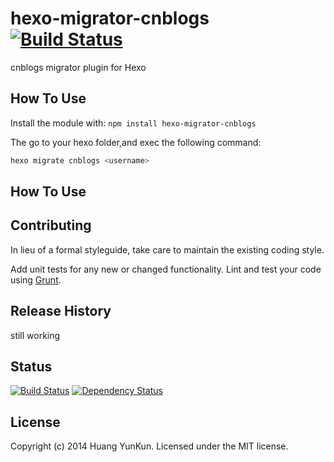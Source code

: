 # hexo-migrator-cnblogs [![Build Status](https://secure.travis-ci.org/htynkn/hexo-migrator-cnblogs.png?branch=master)](http://travis-ci.org/htynkn/hexo-migrator-cnblogs)

cnblogs migrator plugin for Hexo

## How To Use
Install the module with: `npm install hexo-migrator-cnblogs`

The go to your hexo folder,and exec the following command:

```bash
hexo migrate cnblogs <username>
```

## How To Use

## Contributing
In lieu of a formal styleguide, take care to maintain the existing coding style.

Add unit tests for any new or changed functionality. Lint and test your code using [Grunt](http://gruntjs.com/).

## Release History
still working

## Status
[![Build Status](https://travis-ci.org/htynkn/hexo-migrator-cnblogs.png?branch=master)](https://travis-ci.org/htynkn/hexo-migrator-cnblogs)
[![Dependency Status](https://david-dm.org/htynkn/hexo-migrator-cnblogs.png?theme=shields.io)](https://david-dm.org/htynkn/hexo-migrator-cnblogs)

## License
Copyright (c) 2014 Huang YunKun. Licensed under the MIT license.
